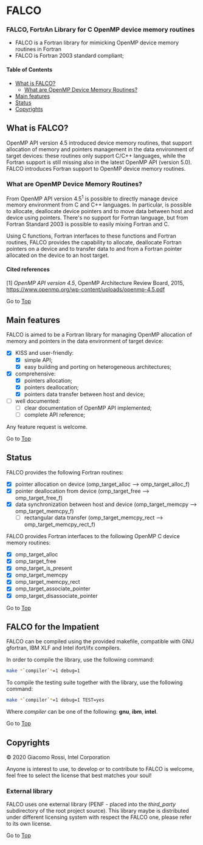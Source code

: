 <a name="top"></a>

# FALCO

### FALCO, FortrAn Library for C OpenMP device memory routines

- FALCO is a Fortran library for mimicking OpenMP device memory routines in Fortran
- FALCO is Fortran 2003 standard compliant;

#### Table of Contents

+ [What is FALCO?](#what-is-falco?)
	+ [What are OpenMP Device Memory Routines?](#what-are-omp-routines?)
+ [Main features](#main-features)
+ [Status](#status)
+ [Copyrights](#copyrights)

## What is FALCO?

OpenMP API version 4.5 introduced device memory routines, that support allocation of memory and pointers management in the data environment of target devices: these routines only support C/C++ languages, while the Fortran support is still missing also in the latest OpenMP API (version 5.0). FALCO introduces Fortran support to OpenMP device memory routines.

### What are OpenMP Device Memory Routines?

From OpenMP API version 4.5<sup>1</sup> is possible to directly manage device memory environment from C and C++ languages. In particular, is possible to allocate, deallocate device pointers and to move data between host and device using pointers. There's no support for Fortran language, but from Fortran Standard 2003 is possible to easily mixing Fortran and C.

Using C functions, Fortran interfaces to these functions and Fortran routines, FALCO provides the capability to allocate, deallocate Fortran pointers on a device and to transfer data to and from a Fortran pointer allocated on the device to an host target.

#### Cited references

[1] _OpenMP API version 4.5_, OpenMP Architecture Review Board, 2015, https://www.openmp.org/wp-content/uploads/openmp-4.5.pdf

Go to [Top](#top)

## Main features

FALCO is aimed to be a Fortran library for managing OpenMP allocation of memory and pointers in the data environment of target device:

+ [x] KISS and user-friendly:
  + [x] simple API;
  + [x] easy building and porting on heterogeneous architectures;
+ [x] comprehensive:
  + [x] pointers allocation;
  + [x] pointers deallocation;
  + [x] pointers data transfer between host and device;
+ [ ] well documented:
  + [ ] clear documentation of OpenMP API implemented;
  + [ ] complete API reference;

Any feature request is welcome.

Go to [Top](#top)

## Status

FALCO provides the following Fortran routines:

+ [x] pointer allocation on device (omp_target_alloc --> omp_target_alloc_f)
+ [x] pointer deallocation from device (omp_target_free --> omp_target_free_f)
+ [x] data synchronization between host and device (omp_target_memcpy --> omp_target_memcpy_f)
  +[ ] rectangular data transfer (omp_target_memcpy_rect --> omp_target_memcpy_rect_f)

FALCO provides Fortran interfaces to the following OpenMP C device memory routines:

+ [x] omp_target_alloc
+ [x] omp_target_free
+ [x] omp_target_is_present
+ [x] omp_target_memcpy
+ [x] omp_target_memcpy_rect
+ [x] omp_target_associate_pointer
+ [x] omp_target_disassociate_pointer

Go to [Top](#top)

## FALCO for the Impatient

FALCO can be compiled using the provided makefile, compatible with GNU gfortran, IBM XLF and Intel ifort/ifx compilers.

In order to compile the library, use the following command:
```bash
make *`compiler`*=1 debug=1
```

To compile the testing suite together with the library, use the following command:
```bash
make *`compiler`*=1 debug=1 TEST=yes
```

Where *compiler* can be one of the following: **gnu**, **ibm**, **intel**.

Go to [Top](#top)

## Copyrights

&copy; 2020 Giacomo Rossi, Intel Corporation

Anyone is interest to use, to develop or to contribute to FALCO is welcome, feel free to select the license that best matches your soul!

### External library

FALCO uses one external library (PENF - placed into the *third_party* subdirectory of the root project source). This library maybe is distributed under different licensing system with respect the FALCO one, please refer to its own license.

Go to [Top](#top)
